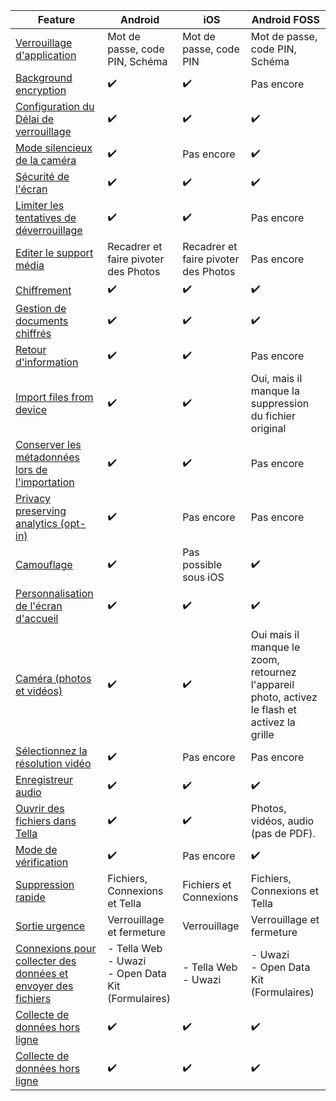 
| **Feature** | **Android**| **iOS** | **Android FOSS** |
|------|------|-----|-----|
|[Verrouillage d'application](/features#app-lock)| Mot de passe, code PIN, Schéma|Mot de passe, code PIN | Mot de passe, code PIN, Schéma |
|[Background encryption](/features#background-encryption) | ✔️ | ✔️| Pas encore |
|[Configuration du Délai de verrouillage](/features#lock-timeout-configuration) | ✔️ | ✔️| ✔️ |
|[Mode silencieux de la caméra](/features#camera-silent-mode)| ✔️| Pas encore| ✔️ |
|[Sécurité de l'écran](/features#screen-security)| ✔️| ✔️| ✔️ |
| [Limiter les tentatives de déverrouillage](features#restrict-unlocking-attempts)| ✔️| ✔️| Pas encore |
| [Editer le support média](/features#edit-media)| Recadrer et faire pivoter des Photos| Recadrer et faire pivoter des Photos|  Pas encore |
| [Chiffrement](/features#encryption)| ✔️| ✔️| ✔️ |
| [Gestion de documents chiffrés](/features#file-management)| ✔️| ✔️| ✔️ |
| [Retour d'information](/features#feedback)| ✔️ | ✔️ | Pas encore |
| [Import files from device](/features#import-files-from-device) | ✔️ | ✔️ | Oui, mais il manque la suppression du fichier original |
| [Conserver les métadonnées lors de l'importation](/features#preserve-metadata-when-importing)| ✔️ | ✔️ | Pas encore |
| [Privacy preserving analytics (opt-in)](/features#privacy-preserving-analytics)| ✔️ | Pas encore |Pas encore |
| [Camouflage](/features#camouflage)| ✔️ | Pas possible sous iOS | ✔️ |
| [Personnalisation de l'écran d'accueil](/features#homescreen-customization) | ✔️ | ✔️ | ✔️ |
| [Caméra (photos et vidéos)](/features#camera-photos-and-videos) | ✔️ | ✔️ | Oui mais il manque le zoom, retournez l'appareil photo, activez le flash et activez la grille |
| [Sélectionnez la résolution vidéo](/features#select-video-resolution) | ✔️ | Pas encore | Pas encore |
| [Enregistreur audio](/features#audio-recorder) | ✔️ | ✔️ | ✔️ |
| [Ouvrir des fichiers dans Tella](/features#open-files-in-tella)| ✔️ | ✔️ | Photos, vidéos, audio (pas de PDF). |
| [Mode de vérification](/features#verification-mode)| ✔️ | Pas encore | ✔️ |
| [Suppression rapide](/features#quick-delete)| Fichiers, Connexions et Tella | Fichiers et Connexions | Fichiers, Connexions et Tella |
| [Sortie urgence](/features#quick-exit)| Verrouillage et fermeture | Verrouillage  | Verrouillage et fermeture |
| [Connexions pour collecter des données et envoyer des fichiers](/features#connecting-to-servers)| - Tella Web<br />- Uwazi <br />- Open Data Kit (Formulaires) | - Tella Web <br />- Uwazi  | - Uwazi <br />- Open Data Kit (Formulaires)  |
| [Collecte de données hors ligne](/features#offline-data-collection) | ✔️ | ✔️ |  ✔️  |
| [Collecte de données hors ligne](/features#offline-data-collection) | ✔️ | ✔️ |  ✔️ |
